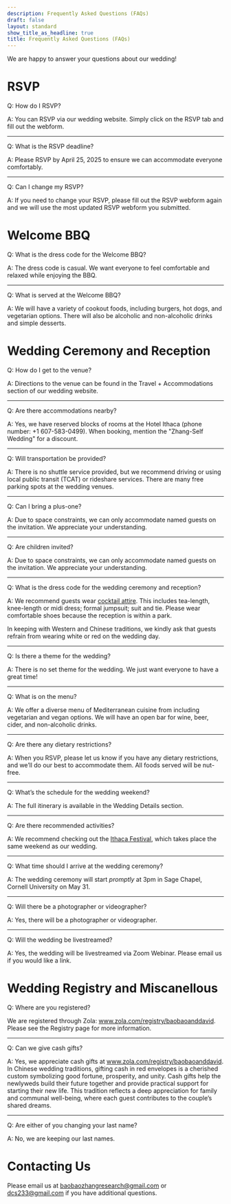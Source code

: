 ```yaml
---
description: Frequently Asked Questions (FAQs)
draft: false
layout: standard
show_title_as_headline: true
title: Frequently Asked Questions (FAQs)
---
```


We are happy to answer your questions about our wedding!

# RSVP

Q: How do I RSVP?

A: You can RSVP via our wedding website. Simply click on the RSVP tab and fill out the webform.

-----------

Q: What is the RSVP deadline?

A: Please RSVP by April 25, 2025 to ensure we can accommodate everyone comfortably.

-----------

Q: Can I change my RSVP?

A: If you need to change your RSVP, please fill out the RSVP webform again and we will use the most updated RSVP webform you submitted.

# Welcome BBQ

Q: What is the dress code for the Welcome BBQ?

A: The dress code is casual. We want everyone to feel comfortable and relaxed while enjoying the BBQ.

-----------

Q: What is served at the Welcome BBQ?

A: We will have a variety of cookout foods, including burgers, hot dogs, and vegetarian options. There will also be alcoholic and non-alcoholic drinks and simple desserts.

# Wedding Ceremony and Reception

Q: How do I get to the venue?

A: Directions to the venue can be found in the Travel + Accommodations section of our wedding website. 

-----------

Q: Are there accommodations nearby?

A: Yes, we have reserved blocks of rooms at the Hotel Ithaca (phone number: +1 607-583-0499). When booking, mention the "Zhang-Self Wedding" for a discount.

-----------

Q: Will transportation be provided?

A: There is no shuttle service provided, but we recommend driving or using local public transit (TCAT) or rideshare services. There are many free parking spots at the wedding venues.

-----------

Q: Can I bring a plus-one?

A: Due to space constraints, we can only accommodate named guests on the invitation. We appreciate your understanding.

-----------

Q: Are children invited?

A: Due to space constraints, we can only accommodate named guests on the invitation. We appreciate your understanding.

-----------

Q: What is the dress code for the wedding ceremony and reception?

A: We recommend guests wear [cocktail attire](https://www.theknot.com/content/cocktail-wedding-attire). This includes tea-length, knee-length or midi dress; formal jumpsuit; suit and tie. Please wear comfortable shoes because the reception is within a park.

In keeping with Western and Chinese traditions, we kindly ask that guests refrain from wearing white or red on the wedding day.

-----------

Q: Is there a theme for the wedding?

A: There is no set theme for the wedding. We just want everyone to have a great time!

-----------

Q: What is on the menu?

A: We offer a diverse menu of Mediterranean cuisine from including vegetarian and vegan options. We will have an open bar for wine, beer, cider, and non-alcoholic drinks.

-----------

Q: Are there any dietary restrictions?

A: When you RSVP, please let us know if you have any dietary restrictions, and we’ll do our best to accommodate them. All foods served will be nut-free.

-----------

Q: What’s the schedule for the wedding weekend?

A: The full itinerary is available in the Wedding Details section.

-----------

Q: Are there recommended activities?

A: We recommend checking out the [Ithaca Festival](https://ithacafestival.org/), which takes place the same weekend as our wedding.

-----------

Q: What time should I arrive at the wedding ceremony?

A: The wedding ceremony will start *promptly* at 3pm in Sage Chapel, Cornell University on May 31.

-----------

Q: Will there be a photographer or videographer?

A: Yes, there will be a photographer or videographer. 

-----------

Q: Will the wedding be livestreamed? 

A: Yes, the wedding will be livestreamed via Zoom Webinar. Please email us if you would like a link.


# Wedding Registry and Miscanellous 

Q: Where are you registered?

We are registered through Zola: www.zola.com/registry/baobaoanddavid. Please see the Registry page for more information.

-----------

Q: Can we give cash gifts?

A: Yes, we appreciate cash gifts at www.zola.com/registry/baobaoanddavid. In Chinese wedding traditions, gifting cash in red envelopes is a cherished custom symbolizing good fortune, prosperity, and unity. Cash gifts help the newlyweds build their future together and provide practical support for starting their new life. This tradition reflects a deep appreciation for family and communal well-being, where each guest contributes to the couple’s shared dreams.

-----------

Q: Are either of you changing your last name?

A: No, we are keeping our last names. 

# Contacting Us

Please email us at baobaozhangresearch@gmail.com or dcs233@gmail.com if you have additional questions.

